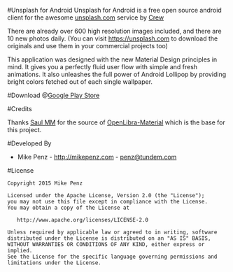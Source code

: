 #Unsplash for Android
Unsplash for Android is a free open source android client for the awesome [unsplash.com](https://unsplash.com) service by [Crew](https://pickcrew.com/)

There are already over 600 high resolution images included, and there are 10 new photos daily.
(You can visit https://unsplash.com to download the originals and use them in your commercial projects too)

This application was designed with the new Material Design principles in mind. It gives you a perfectly fluid user flow with simple and fresh animations. It also unleashes the full power of Android Lollipop by providing bright colors fetched out of each single wallpaper.

#Download
@[Google Play Store](https://play.google.com/store/apps/details?id=com.mikepenz.unsplash)


#Credits

Thanks [Saul MM](https://github.com/saulmm) for the source of [OpenLibra-Material](https://github.com/saulmm/OpenLibra-Material) which is the base for this project.


#Developed By

* Mike Penz - http://mikepenz.com - <penz@tundem.com>


#License

    Copyright 2015 Mike Penz

    Licensed under the Apache License, Version 2.0 (the "License");
    you may not use this file except in compliance with the License.
    You may obtain a copy of the License at

       http://www.apache.org/licenses/LICENSE-2.0

    Unless required by applicable law or agreed to in writing, software
    distributed under the License is distributed on an "AS IS" BASIS,
    WITHOUT WARRANTIES OR CONDITIONS OF ANY KIND, either express or implied.
    See the License for the specific language governing permissions and
    limitations under the License.
